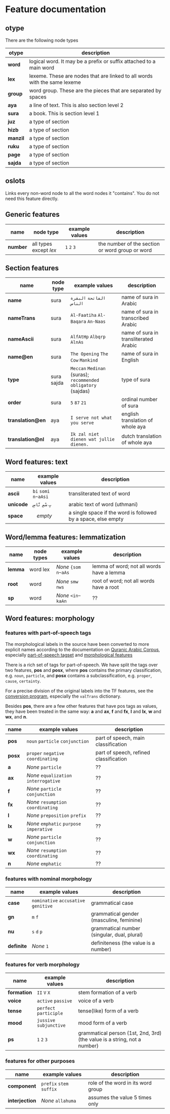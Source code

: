 # Feature documentation

## otype

There are the following node types

otype | description
--- | ---
**word** | logical word. It may be a prefix or suffix attached to a main word
**lex** | lexeme. These are nodes that are linked to all words with the same lexeme
**group** | word group. These are the pieces that are separated by spaces
**aya** | a line of text. This is also section level 2
**sura** | a book. This is section level 1
**juz** | a type of section
**hizb** | a type of section
**manzil** | a type of section
**ruku** | a type of section
**page** | a type of section
**sajda** | a type of section

## oslots

Links every non-word node to all the word nodes it "contains".
You do not need this feature directly.

## Generic features

name | node type | example values | description
--- | --- | --- | ---
**number** | all types except *lex*  | `1` `2` `3` | the number of the section or word group or word

## Section features

name | node type | example values | description
--- | --- | --- | ---
**name** | sura | `الفاتحة` `البقرة` `الناس` | name of sura in Arabic
**nameTrans** | sura | `Al-Faatiha` `Al-Baqara` `An-Naas` | name of sura in transcribed Arabic
**nameAscii** | sura | `AlfAtHp` `Albqrp` `AlnAs` | name of sura in transliterated Arabic
**name@en** | sura | `The Opening` `The Cow` `Mankind` | name of sura in English
**type** | sura  sajda | `Meccan` `Medinan` (suras); `recommended` `obligatory` (sajdas) | type of sura
**order** | sura | `5` `87` `21` | ordinal number of sura
**translation@en** | aya | `I serve not what you serve` | english translation of whole aya
**translation@nl** | aya | `Ik zal niet dienen wat jullie dienen.` | dutch translation of whole aya

## Word features: text

name | example values | description
--- | --- | ---
**ascii** | `bi` `somi` `n~aAsi` | transliterated text of word
**unicode** | `بِ` `سْمِ` `نَّاسِ` | arabic text of word (uthmani)
**space** | ` ` *empty*  | a single space if the word is followed by a space, else empty

## Word/lemma features: lemmatization

name | node types | example values | description
--- | --- | --- | ---
**lemma** | word lex | *None* `{som` `n~aAs` | lemma of word; not all words have a lemma
**root** | word | *None* `smw` `nws` | root of word; not all words have a root
**sp** | word | *None* `<in~` `kaAn` | ??

## Word features: morphology

### features with part-of-speech tags

The morphological labels in the source have been converted to more
explicit names according to the documentation on 
[Quranic Arabic Corpus](http://corpus.quran.com/releasenotes.jsp),
especially
[part-of-speech tagset](http://corpus.quran.com/documentation/tagset.jsp)
and
[morphological features](http://corpus.quran.com/documentation/morphologicalfeatures.jsp)

There is a rich set of tags for part-of-speech. 
We have split the tags over two features, **pos** and **posx**, where
**pos** contains the primary classification, e.g. `noun`, `particle`, and
**posx** contains a subclassification, e.g. `proper`, `cause`, `certainty`.

For a precise division of the original labels into the TF features,
see the
[conversion program](https://github.com/q-ran/quran/blob/master/programs/tfFromMorph.py),
especially the `valTrans` dictionary.

Besides **pos**, there are a few other features that have pos tags as values,
they have been treated in the same way: **a** and **ax**, **f** and **fx**,
**l** and **lx**, **w** and **wx**, and **n**.

name | example values | description
--- | --- | ---
**pos** | `noun` `particle` `conjunction` | part of speech, main classification
**posx** | `proper` `negative` `coordinating` | part of speech, refined classification
**a** | *None* `particle` | ??
**ax** | *None* `equalization` `interrogative` | ??
**f** | *None* `particle` `conjunction` | ??
**fx** | *None* `resumption` `coordinating` | ??
**l** | *None* `preposition` `prefix` | ??
**lx** | *None* `emphatic` `purpose` `imperative` | ??
**w** | *None* `particle` `conjunction` | ??
**wx** | *None* `resumption` `coordinating` | ??
**n** | *None* `emphatic` | ??

### features with nominal morphology

name | example values | description
--- | --- | ---
**case** | `nominative` `accusative` `genitive` | grammatical case
**gn** | `m` `f` | grammatical gender (masculine, feminine)
**nu** | `s` `d` `p` | grammatical number (singular, dual, plural)
**definite** | *None* `1` | definiteness (the value is a number) 

### features for verb morphology

name | example values | description
--- | --- | ---
**formation** | `II` `V` `X` | stem formation of a verb
**voice** | `active` `passive` | voice of a verb
**tense** | `perfect` `participle` | tense(like) form of a verb
**mood** | `jussive` `subjunctive` | mood form of a verb
**ps** | `1` `2` `3` | grammatical person (1st, 2nd, 3rd) (the value is a string, not a number)

### features for other purposes

name | example values | description
--- | --- | ---
**component** | `prefix` `stem` `suffix` | role of the word in its word group
**interjection** | *None* `allahuma` | assumes the value 5 times only 
